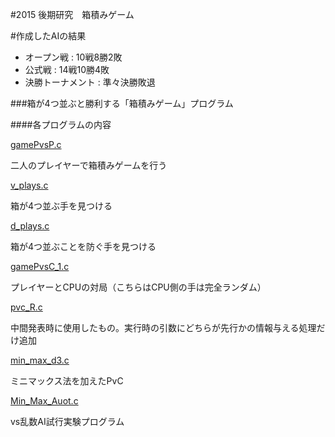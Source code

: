 #2015 後期研究　箱積みゲーム

#作成したAIの結果
 - オープン戦 : 10戦8勝2敗
 - 公式戦 : 14戦10勝4敗
 - 決勝トーナメント : 準々決勝敗退

###箱が4つ並ぶと勝利する「箱積みゲーム」プログラム
 

####各プログラムの内容

[gamePvsP.c](https://github.com/OgamiP/2015/blob/master/gamePvsP.c)

二人のプレイヤーで箱積みゲームを行う

[v_plays.c](https://github.com/OgamiP/2015/blob/master/v_plays.c)

箱が4つ並ぶ手を見つける

[d_plays.c](https://github.com/OgamiP/2015/blob/master/d_plays.c)

箱が4つ並ぶことを防ぐ手を見つける

[gamePvsC_1.c](https://github.com/OgamiP/2015/blob/master/gamePvsC_1.c)

プレイヤーとCPUの対局（こちらはCPU側の手は完全ランダム）

[pvc_R.c](https://github.com/OgamiP/2015/blob/master/pvc_R.c)

中間発表時に使用したもの。実行時の引数にどちらが先行かの情報与える処理だけ追加

[min_max_d3.c](https://github.com/OgamiP/2015/blob/master/min_max_d3.c)

ミニマックス法を加えたPvC

[Min_Max_Auot.c](https://github.com/OgamiP/2015/blob/master/Min_Max_Auot.c)

vs乱数AI試行実験プログラム
